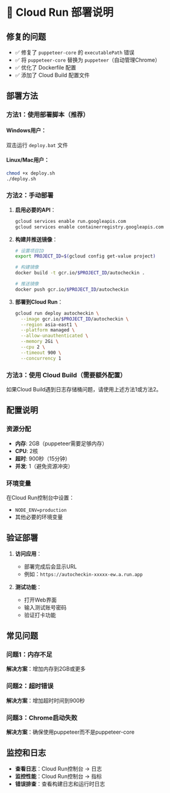 # 🚀 Cloud Run 部署说明

## 修复的问题
- ✅ 修复了 `puppeteer-core` 的 `executablePath` 错误
- ✅ 将 `puppeteer-core` 替换为 `puppeteer`（自动管理Chrome）
- ✅ 优化了 Dockerfile 配置
- ✅ 添加了 Cloud Build 配置文件

## 部署方法

### 方法1：使用部署脚本（推荐）

#### Windows用户：
双击运行 `deploy.bat` 文件

#### Linux/Mac用户：
```bash
chmod +x deploy.sh
./deploy.sh
```

### 方法2：手动部署

1. **启用必要的API**：
   ```bash
   gcloud services enable run.googleapis.com
   gcloud services enable containerregistry.googleapis.com
   ```

2. **构建并推送镜像**：
   ```bash
   # 设置项目ID
   export PROJECT_ID=$(gcloud config get-value project)
   
   # 构建镜像
   docker build -t gcr.io/$PROJECT_ID/autocheckin .
   
   # 推送镜像
   docker push gcr.io/$PROJECT_ID/autocheckin
   ```

3. **部署到Cloud Run**：
   ```bash
   gcloud run deploy autocheckin \
     --image gcr.io/$PROJECT_ID/autocheckin \
     --region asia-east1 \
     --platform managed \
     --allow-unauthenticated \
     --memory 2Gi \
     --cpu 2 \
     --timeout 900 \
     --concurrency 1
   ```

### 方法3：使用 Cloud Build（需要额外配置）

如果Cloud Build遇到日志存储桶问题，请使用上述方法1或方法2。

## 配置说明

### 资源分配
- **内存**: 2GB（puppeteer需要足够内存）
- **CPU**: 2核
- **超时**: 900秒（15分钟）
- **并发**: 1（避免资源冲突）

### 环境变量
在Cloud Run控制台中设置：
- `NODE_ENV=production`
- 其他必要的环境变量

## 验证部署

1. **访问应用**：
   - 部署完成后会显示URL
   - 例如：`https://autocheckin-xxxxx-ew.a.run.app`

2. **测试功能**：
   - 打开Web界面
   - 输入测试账号密码
   - 验证打卡功能

## 常见问题

### 问题1：内存不足
**解决方案**：增加内存到2GB或更多

### 问题2：超时错误
**解决方案**：增加超时时间到900秒

### 问题3：Chrome启动失败
**解决方案**：确保使用puppeteer而不是puppeteer-core

## 监控和日志

- **查看日志**：Cloud Run控制台 → 日志
- **监控性能**：Cloud Run控制台 → 指标
- **错误排查**：查看构建日志和运行时日志 